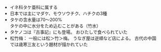 - イネ科タケ亜科に属する
- 日本では主にマダケ、モウソウチク、ハチクの3種
- タケの含水量は70～200%  
タケの中に水分をため込むことがある（竹水）
- タケノコは『古事記』にも登場。
おひたしで食べられていた
- 松竹梅：
一般には松＞竹＞梅。
うなぎ屋は逆順など店による。
古代の中国では歳寒三友という題材が描かれていた